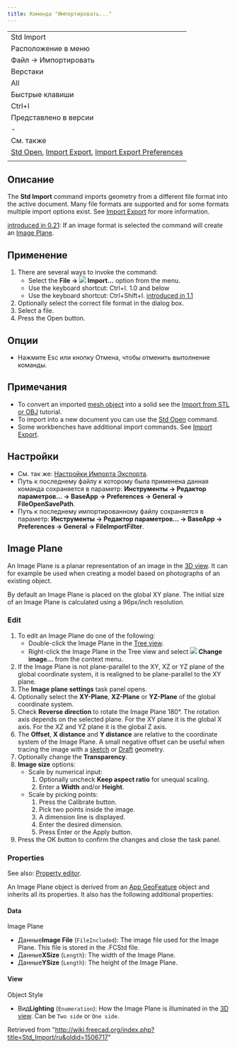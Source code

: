 ```yaml
---
title: Команда "Импортировать..."
---
```

|  |
| --- |
| Std Import |
| Расположение в меню |
| Файл → Импортировать |
| Верстаки |
| All |
| Быстрые клавиши |
| Ctrl+I |
| Представлено в версии |
| - |
| См. также |
| [Std Open](/Std_Open/ru "Std Open/ru"), [Import Export](/Import_Export/ru "Import Export/ru"), [Import Export Preferences](/Import_Export_Preferences/ru "Import Export Preferences/ru") |
|  |

## Описание

The **Std Import** command imports geometry from a different file format into the active document. Many file formats are supported and for some formats multiple import options exist. See [Import Export](/Import_Export "Import Export") for more information.

[introduced in 0.21](/Release_notes_0.21 "Release notes 0.21"): If an image format is selected the command will create an [Image Plane](#Image_Plane).

## Применение

1. There are several ways to invoke the command:
   * Select the **File → ![](/images/Std_Import.svg) Import...** option from the menu.
   * Use the keyboard shortcut: Ctrl+I. 1.0 and below
   * Use the keyboard shortcut: Ctrl+Shift+I. [introduced in 1.1](/Release_notes_1.1 "Release notes 1.1")
2. Optionally select the correct file format in the dialog box.
3. Select a file.
4. Press the Open button.

## Опции

* Нажмите Esc или кнопку Отмена, чтобы отменить выполнение команды.

## Примечания

* To convert an imported [mesh object](/Mesh_Workbench "Mesh Workbench") into a solid see the [Import from STL or OBJ](/Import_from_STL_or_OBJ "Import from STL or OBJ") tutorial.
* To import into a new document you can use the [Std Open](/Std_Open "Std Open") command.
* Some workbenches have additional import commands. See [Import Export](/Import_Export "Import Export").

## Настройки

* См. так же: [Настройки Импорта Экспорта](/Import_Export_Preferences/ru "Import Export Preferences/ru").
* Путь к последнему файлу к которому была применена данная команда сохраняется в параметр: **Инструменты → Редактор параметров... → BaseApp → Preferences → General → FileOpenSavePath**.
* Путь к последнему импортированному файлу сохраняется в параметр: **Инструменты → Редактор параметров... → BaseApp → Preferences → General → FileImportFilter**.

## Image Plane

An Image Plane is a planar representation of an image in the [3D view](/3D_view "3D view"). It can for example be used when creating a model based on photographs of an existing object.

By default an Image Plane is placed on the global XY plane. The initial size of an Image Plane is calculated using a 96px/inch resolution.

### Edit

1. To edit an Image Plane do one of the following:
   * Double-click the Image Plane in the [Tree view](/Tree_view "Tree view").
   * Right-click the Image Plane in the Tree view and select **![](/images/Image-scaling.svg) Change image...** from the context menu.
2. If the Image Plane is not plane-parallel to the XY, XZ or YZ plane of the global coordinate system, it is realigned to be plane-parallel to the XY plane.
3. The **Image plane settings** task panel opens.
4. Optionally select the **XY-Plane**, **XZ-Plane** or **YZ-Plane** of the global coordinate system.
5. Check **Reverse direction** to rotate the Image Plane 180°. The rotation axis depends on the selected plane. For the XY plane it is the global X axis. For the XZ and YZ plane it is the global Z axis.
6. The **Offset**, **X distance** and **Y distance** are relative to the coordinate system of the Image Plane. A small negative offset can be useful when tracing the image with a [sketch](/Sketcher_Workbench "Sketcher Workbench") or [Draft](/Draft_Workbench "Draft Workbench") geometry.
7. Optionally change the **Transparency**.
8. **Image size** options:
   * Scale by numerical input:
     1. Optionally uncheck **Keep aspect ratio** for unequal scaling.
     2. Enter a **Width** and/or **Height**.
   * Scale by picking points:
     1. Press the Calibrate button.
     2. Pick two points inside the image.
     3. A dimension line is displayed.
     4. Enter the desired dimension.
     5. Press Enter or the Apply button.
9. Press the OK button to confirm the changes and close the task panel.

### Properties

See also: [Property editor](/Property_editor "Property editor").

An Image Plane object is derived from an [App GeoFeature](/App_GeoFeature "App GeoFeature") object and inherits all its properties. It also has the following additional properties:

#### Data

Image Plane

* Данные**Image File** (`FileIncluded`): The image file used for the Image Plane. This file is stored in the .FCStd file.
* Данные**XSize** (`Length`): The width of the Image Plane.
* Данные**YSize** (`Length`): The height of the Image Plane.

#### View

Object Style

* Вид**Lighting** (`Enumeration`): How the Image Plane is illuminated in the [3D view](/3D_view "3D view"). Can be `Two side` or `One side`.

Retrieved from "<http://wiki.freecad.org/index.php?title=Std_Import/ru&oldid=1506717>"
